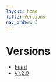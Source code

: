 ```yaml
---
layout: home
title: Versions
nav_order: 3
---
```


# Versions

- [head](/just-the-docs-dev/)
- [v1.2.0](/just-the-docs-dev/v1.2.0/)
